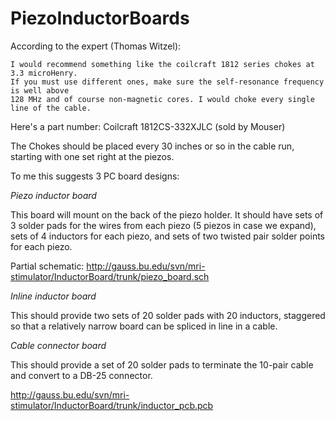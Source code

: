 # PiezoInductorBoards
According to the expert (Thomas Witzel):

```
I would recommend something like the coilcraft 1812 series chokes at 3.3 microHenry.
If you must use different ones, make sure the self-resonance frequency is well above
128 MHz and of course non-magnetic cores. I would choke every single line of the cable.
```

Here's a part number:  Coilcraft 1812CS-332XJLC (sold by Mouser)

The Chokes should be placed every 30 inches or so in the cable run, starting with
one set right at the piezos.

To me this suggests 3 PC board designs:

*Piezo inductor board*

This board will mount on the back of the piezo holder.  It should have
sets of 3 solder pads for the wires from each piezo (5 piezos in case we expand),
sets of 4 inductors for each piezo, and sets of two twisted pair solder points
for each piezo.

Partial schematic:
http://gauss.bu.edu/svn/mri-stimulator/InductorBoard/trunk/piezo_board.sch

*Inline inductor board*

This should provide two sets of 20 solder pads with 20 inductors, staggered
so that a relatively narrow board can be spliced in line in a cable.

*Cable connector board*

This should provide a set of 20 solder pads to terminate the 10-pair cable
and convert to a DB-25 connector.

http://gauss.bu.edu/svn/mri-stimulator/InductorBoard/trunk/inductor_pcb.pcb
